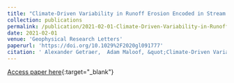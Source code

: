 ```yaml
---
title: "Climate-Driven Variability in Runoff Erosion Encoded in Stream Network Geometry"
collection: publications
permalink: /publication/2021-02-01-Climate-Driven-Variability-in-Runoff-Erosion-Encoded-in-Stream-Network-Geometry
date: 2021-02-01
venue: 'Geophysical Research Letters'
paperurl: 'https://doi.org/10.1029%2F2020gl091777'
citation: ' Alexander Getraer,  Adam Maloof, &quot;Climate-Driven Variability in Runoff Erosion Encoded in Stream Network Geometry.&quot; Geophysical Research Letters, 2021.'
---
```

[Access paper here](https://doi.org/10.1029%2F2020gl091777){:target="_blank"}
